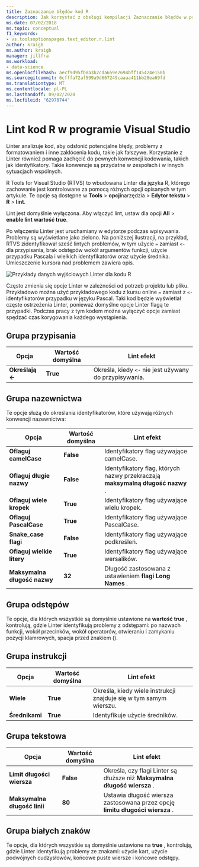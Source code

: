 ```yaml
---
title: Zaznaczanie błędów kod R
description: Jak korzystać z obsługi kompilacji Zaznaczanie błędów w programie Visual Studio dla języka R, w tym opcji Linter.
ms.date: 07/02/2018
ms.topic: conceptual
f1_keywords:
- vs.toolsoptionspages.text_editor.r.lint
author: kraigb
ms.author: kraigb
manager: jillfra
ms.workload:
- data-science
ms.openlocfilehash: aecf9d95fb8a3b2cda659e2694bff145424e150b
ms.sourcegitcommit: 6cfffa72af599a9d667249caaaa411bb28ea69fd
ms.translationtype: MT
ms.contentlocale: pl-PL
ms.lasthandoff: 09/02/2020
ms.locfileid: "62970744"
---
```

# <a name="lint-r-code-in-visual-studio"></a>Lint kod R w programie Visual Studio

Linter analizuje kod, aby odsłonić potencjalne błędy, problemy z formatowaniem i inne zakłócenia kodu, takie jak fałszywe. Korzystanie z Linter również pomaga zachęcić do pewnych konwencji kodowania, takich jak identyfikatory. Takie konwencje są przydatne w zespołach i w innych sytuacjach wspólnych.

R Tools for Visual Studio (RTVS) to wbudowana Linter dla języka R, którego zachowanie jest kontrolowane za pomocą różnych opcji opisanych w tym artykule. Te opcje są dostępne w **Tools**  >  **opcji**narzędzia  >  **Edytor tekstu**  >  **R**  >  **lint**.

Lint jest domyślnie wyłączona. Aby włączyć lint, ustaw dla opcji **All**  >  **enable lint** **wartość true**.

Po włączeniu Linter jest uruchamiany w edytorze podczas wpisywania. Problemy są wyświetlane jako zielono. Na poniższej ilustracji, na przykład, RTVS zidentyfikował sześć lintych problemów, w tym użycie `=` zamiast `<-` dla przypisania, brak odstępów wokół argumentów funkcji, użycie przypadku Pascala i wielkich identyfikatorów oraz użycie średnika. Umieszczenie kursora nad problemem zawiera opis.

![Przykłady danych wyjściowych Linter dla kodu R](media/linting-01.png)

Często zmienia się opcje Linter w zależności od potrzeb projektu lub pliku. Przykładowo można użyć przykładowego kodu z kursu online `=` zamiast z `<-` identyfikatorów przypadku w języku Pascal. Taki kod będzie wyświetlał częste ostrzeżenia Linter, ponieważ domyślne opcje Linter flagą te przypadki. Podczas pracy z tym kodem można wyłączyć opcje zamiast spędzać czas korygowania każdego wystąpienia.

## <a name="assignment-group"></a>Grupa przypisania

| Opcja | Wartość domyślna | Lint efekt |
| --- | --- | --- |
| **Określają \<-** | **True** | Określa, kiedy `<-` nie jest używany do przypisywania. |

## <a name="naming-group"></a>Grupa nazewnictwa

Te opcje służą do określania identyfikatorów, które używają różnych konwencji nazewnictwa:

| Opcja | Wartość domyślna | Lint efekt |
| --- | --- | --- |
| **Oflaguj camelCase** | **False** | Identyfikatory flag używające camelCase. |
| **Oflaguj długie nazwy** | **False** | Identyfikatory flag, których nazwy przekraczają **maksymalną długość nazwy** . |
| **Oflaguj wiele kropek** | **True** | Identyfikatory flag używające wielu kropek. |
| **Oflaguj PascalCase** | **True** | Identyfikatory flag używające PascalCase. |
| **Snake_case flagi** | **False** | Identyfikatory flag używające podkreśleń. |
| **Oflaguj wielkie litery** | **True** | Identyfikatory flag używające wersalików. |
| **Maksymalna długość nazwy** | **32** | Długość zastosowana z ustawieniem **flagi Long Names** . |

## <a name="spacing-group"></a>Grupa odstępów

Te opcje, dla których wszystkie są domyślnie ustawione na **wartość true** , kontrolują, gdzie Linter identyfikują problemy z odstępami: po nazwach funkcji, wokół przecinków, wokół operatorów, otwieraniu i zamykaniu pozycji klamrowych, spacja przed znakiem ().

## <a name="statements-group"></a>Grupa instrukcji

| Opcja | Wartość domyślna | Lint efekt |
| --- | --- | --- |
| **Wiele** | **True** | Określa, kiedy wiele instrukcji znajduje się w tym samym wierszu. |
| **Średnikami** | **True** | Identyfikuje użycie średników. |

## <a name="text-group"></a>Grupa tekstowa

| Opcja | Wartość domyślna | Lint efekt |
| --- | --- | --- |
| **Limit długości wiersza** | **False** | Określa, czy flagi Linter są dłuższe niż **Maksymalna długość wiersza** . |
| **Maksymalna długość linii** | **80** | Ustawia długość wiersza zastosowana przez opcję **limitu długości wiersza** . |

## <a name="whitespace-group"></a>Grupa białych znaków

Te opcje, dla których wszystkie są domyślnie ustawione na **true** , kontrolują, gdzie Linter identyfikują problemy ze znakami: użycie kart, użycie podwójnych cudzysłowów, końcowe puste wiersze i końcowe odstępy.